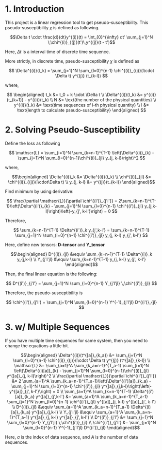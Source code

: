 # 1. Introduction

This project is a linear regression tool to get pseudo-susceptibility. This pseudo-susceptibility $\chi$ is defined as following.

$$\Delta t \cdot \frac{d}{dt}y^{(i)}(t) = \int_{0}^{\infty} dt' \sum_{j=1}^N \;\chi^{(i)}_{(j)}(t')\,y^{(j)}(t - t')$$

Here, $\Delta t$ is a interval time of discrete time sequence.

More strictly, in discrete time, pseudo-susceptibility $\chi$ is defined as

$$ \Delta^{(i)}(t_k) = \sum_{j=1}^N \sum_{l=0}^{n-1} \chi^{(i)}_{(j)}(l\cdot \Delta t) y^{(j)} (t_{k-l}) $$

where,

$$
\begin{aligned}
t_k &= t_0 + k \cdot \Delta t
\\
\Delta^{(i)}(t_k) &= y^{(i)}(t_{k+1}) - y^{(i)}(t_k)
\\
N &= \text{the number of the physical quantities}
\\
y^{(i)}(t_k) &= \text{time sequences of i-th physical quantity}
\\
l &= \text{length to calculate pseudo-susceptibility}
\end{aligned}
$$

# 2. Solving Pseudo-Susceptibility
Define the loss as following

$$ \mathscr{L} = \sum_{i=1}^N \sum_{k=n-1}^{T-1} \left(\Delta^{(i)}_{k} - \sum_{j=1}^N \sum_{l=0}^{n-1}\chi^{(i)}_{jl} y_{j, k-l}\right)^2 $$

where,

$$\begin{aligned}
\Delta^{(i)}_k &= \Delta^{(i)}(t_k)
\\
\chi^{(i)}_{jl} &= \chi^{(i)}_{(j)}(l\cdot\Delta t)
\\
y_{j, k-l} &= y^{(j)}(t_{k-l})
\end{aligned}$$

Find minimum by using derivative:

$$ \frac{\partial \mathscr{L}}{\partial \chi^{(i')}_{j'l'}} = 2\sum_{k=n-1}^{T-1}\left(\Delta^{(i')}_{k} - \sum_{j=1}^N \sum_{l=0}^{n-1} \chi^{(i')}_{jl} y_{j,k-l}\right)\left(-y_{j', k-l'}\right) = 0 $$

Therefore,

$$ \sum_{k=n-1}^{T-1} \Delta^{(i')}_k y_{j',k-l'} = \sum_{k=n-1}^{T-1} \sum_{j=1}^N \sum_{l=0}^{n-1} \chi^{(i')}_{jl} y_{j, k-l} y_{j', k-l'} $$

Here, define new tensors: **D-tensor** and **Y_tensor**

$$\begin{aligned}
D^{(i)}_{jl} &\equiv \sum_{k=n-1}^{T-1} \Delta^{(i)}_k y_{j,k-l}
\\
Y_{j'l'jl} &\equiv \sum_{k=n-1}^{T-1} y_{j, k-l} y_{j', k-l'}
\end{aligned}$$

Then, the final linear equation is the following:

$$ D^{(i')}_{j'l'} = \sum_{j=1}^N \sum_{l=0}^{n-1} Y_{j'l'jl} \,\chi^{(i')}_{jl} $$

Therefore, the pseudo-susceptibility is

$$ \chi^{(i')}_{j'l'} = \sum_{j=1}^N \sum_{l=0}^{n-1} Y^{-1}_{j'l'jl} D^{(i')}_{jl} $$

# 3. w/ Multiple Sequences
If you have multiple time sequences for same system, then you need to change the equations a little bit.

$$\begin{aligned}
\Delta^{(i)}(t^{[a]}_{k_a}) &= \sum_{j=1}^N \sum_{l=0}^{n-1} \chi^{(i)}_{(j)}(l\cdot \Delta t) y^{(j)} (t^{[a]}_{k-l})
\\
\mathscr{L} &= \sum_{a=1}^A \sum_{k_a=n-1}^{T_a-1} \sum_{i=1}^N \left(\Delta^{(i)[a]}_{k} - \sum_{j=1}^N \sum_{l=0}^{n-1}\chi^{(i)}_{jl} y^{[a]}_{j, k-l}\right)^2 
\\
\frac{\partial \mathscr{L}}{\partial \chi^{(i')}_{j'l'}} &= 2 \sum_{a=1}^A \sum_{k_a=n-1}^{T_a-1}\left(\Delta^{(i')[a]}_{k_a} - \sum_{j=1}^N \sum_{l=0}^{n-1} \chi^{(i')}_{jl} y^{[a]}_{j,k-l}\right)\left(-y^{[a]}_{j', k-l'}\right) = 0
\\
\sum_{a=1}^A \sum_{k=n-1}^{T-1} \Delta^{(i')[a]}_{k_a} y^{[a]}_{j',k-l'} &= \sum_{a=1}^A \sum_{k_a=n-1}^{T_a-1} \sum_{j=1}^N \sum_{l=0}^{n-1} \chi^{(i')}_{jl} y^{[a]}_{j, k-l} y^{[a]}_{j', k-l'}
\\
D^{(i)}_{jl} &\equiv \sum_{a=1}^A \sum_{k_a=n-1}^{T_a-1} \Delta^{(i)[a]}_{k_a} y^{[a]}_{j,k-l}
\\
Y_{j'l'jl} &\equiv \sum_{a=1}^A \sum_{k_a=n-1}^{T_a-1} y^{[a]}_{j, k-l} y^{[a]}_{j', k-l'}
\\
D^{(i')}_{j'l'} &= \sum_{j=1}^N \sum_{l=0}^{n-1} Y_{j'l'jl} \,\chi^{(i')}_{jl}
\\
\chi^{(i')}_{j'l'} &= \sum_{j=1}^N \sum_{l=0}^{n-1} Y^{-1}_{j'l'jl} D^{(i')}_{jl}
\end{aligned}$$

Here, $a$ is the index of data sequence, and $A$ is the number of data sequences.